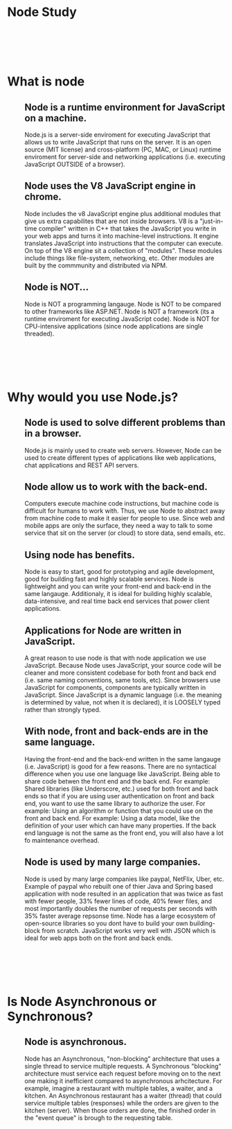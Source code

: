 # Node Study

<br>
<br>
<br>
<br>


# What is node

<dl>
<dd>

## Node is a runtime environment for JavaScript on a machine.
Node.js is a server-side enviroment for executing JavaScript that allows us to write JavaScript that runs on the server. It is an open source (MIT license) and cross-platform (PC, MAC, or Linux) runtime enviroment for server-side and networking applications (i.e. executing JavaScript OUTSIDE of a browser).

## Node uses the V8 JavaScript engine in chrome.
Node includes the v8 JavaScript engine plus additional modules that give us extra capabilites that are not inside browsers. V8 is a "just-in-time compiler" written in C++ that takes the JavaScript you write in your web apps and turns it into machine-level instructions. It engine translates JavaScript into instructions that the computer can execute. On top of the V8 engine sit a collection of "modules". These modules include things like file-system, networking, etc. Other modules are built by the commmunity and distributed via NPM.
     
## Node is NOT...
Node is NOT a programming langauge. Node is NOT to be compared to other frameworks like ASP.NET. Node is NOT a framework (its a runtime enviroment for executing JavaScript code). Node is NOT for CPU-intensive applications (since node applications are single threaded).

</dd>
</dl>

<br>
<br>
<br>
<br>

# Why would you use Node.js?

<dl>
<dd>

## Node is used to solve different problems than in a browser.
Node.js is mainly used to create web servers. However, Node can be used to create different types of applications like web applications, chat applications and REST API servers.  

## Node allow us to work with the back-end.
Computers execute machine code instructions, but machine code is difficult for humans to work with. Thus, we use Node to abstract away from machine code to make it easier for people to use. Since web and mobile apps are only the surface, they need a way to talk to some service that sit on the server (or cloud) to store data, send emails, etc.

## Using node has benefits.   
Node is easy to start, good for prototyping and agile development, good for building fast and highly scalable services. Node is lightweight and you can write your front-end and back-end in the same langauge. Additionaly, it is ideal for building highly scalable, data-intensive, and real time back end services that power client applications.


## Applications for Node are written in JavaScript. 
A great reason to use node is that with node application we use JavaScript. Because Node uses JavaScript, your source code will be cleaner and more consistent codebase for both front and back end (i.e. same naming conventions, same tools, etc). Since browsers use JavaScript for components, components are typically written in JavaScript. Since JavaScript is a dynamic language (i.e. the meaning is determined by value, not when it is declared), it is LOOSELY typed rather than strongly typed.

## With node, front and back-ends are in the same language.   
Having the front-end and the back-end written in the same langauge (i.e. JavaScript) is good for a few reasons. There are no syntactical difference when you use one language like JavaScript. Being able to share code betwen the front end and the back end. For example: Shared libraries (like Underscore, etc.) used for both front and back ends so that if you are using user authentication on front and back end, you want to use the same library to authorize the user. For example: Using an algorithm or function that you could use on the front and back end. For example: Using a data model, like the definition of your user which can have many properties. If the back end language is not the same as the front end, you will also have a lot fo maintenance overhead.

## Node is used by many large companies.
Node is used by many large companies like paypal, NetFlix, Uber, etc. Example of paypal who rebuilt one of thier Java and Spring based application with node resulted in an application that was twice as fast with fewer people, 33% fewer lines of code, 40% fewer files, and most importantly doubles the number of requests per seconds with 35% faster average repsonse time. Node has a large ecosystem of open-source libraries so you dont have to build your own building-block from scratch. JavaScript works very well with JSON which is ideal for web apps both on the front and back ends.

</dd>
</dl>

<br>
<br>
<br>
<br>

# Is Node Asynchronous or Synchronous?

<dl>
<dd>

## Node is asynchronous.
Node has an Asynchronous, "non-blocking" architecture that uses a single thread to service multiple requests. A Synchronous "blocking" architecture must service each request before moving on to the next one making it inefficient compared to asynchronous arhcitecture. For example, imagine a restaurant with multiple tables, a waiter, and a kitchen. An Asynchronous restaurant has a waiter (thread) that could service multiple tables (responses) while the orders are given to the kitchen (server). When those orders are done, the finished order in the "event queue" is brough to the requesting table.  

</dd>
</dl>

<br>
<br>
<br>
<br>





